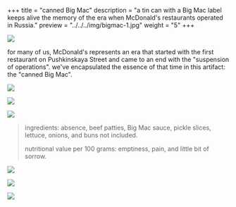 +++
title = "canned Big Mac"
description = "a tin can with a Big Mac label keeps alive the memory of the era when McDonald's restaurants operated in Russia."
preview = "../../../img/bigmac-1.jpg"
weight = "5"
+++

![](../../../img/bigmac-1.jpg)

for many of us, McDonald's represents an era that started with the first restaurant on Pushkinskaya Street and came to an end with the "suspension of operations". we've encapsulated the essence of that time in this artifact: the "canned Big Mac".

![](../../../img/bigmac-2.jpg)

![](../../../img/bigmac-3.jpg)

![](../../../img/bigmac-4.jpg)

> ingredients: absence, beef patties, Big Mac sauce, pickle slices, lettuce, onions, and buns not included.
>
> nutritional value per 100 grams: emptiness, pain, and little bit of sorrow.

![](../../../img/bigmac-5.jpg)

![](../../../img/bigmac-6.jpg)

![](../../../img/bigmac-7.jpg)